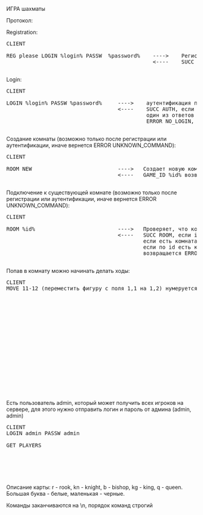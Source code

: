 ИГРА шахматы

Протокол:

Registration:
<pre>
CLIENT                                                                      SERVER

REG please LOGIN %login% PASSW  %password%    ---->    Регистрация пользователя, если логин уникальный
                                              <----    SUCC REG, если регистрация успешна / ERROR NON_UNIQUE_LOGIN если логин уже есть 

</pre>

Login:
<pre>
CLIENT                                                                      SERVER

LOGIN %login% PASSW %password%     ---->    аутентификация пользователя, 
                                   <----    SUCC AUTH, если аутентификация прошла успешно /
                                            один из ответов в зависимости от ситуации: /
                                            ERROR NO_LOGIN, ERROR NO_PASSWORD, ERROR LOGIN_OR_PASSWORD"

</pre>

Создание комнаты (возможно только после регистрации или аутентификации, иначе вернется ERROR UNKNOWN_COMMAND):
<pre>
CLIENT                                                                      SERVER

ROOM NEW                           ---->   Создает новую комнату
                                   <----   GAME_ID %id% возвращает id, по которому можно попасть в комнату 

</pre>

Подключение к существующей комнате (возможно только после регистрации или аутентификации, иначе вернется ERROR UNKNOWN_COMMAND):
<pre>
CLIENT                                                                      SERVER

ROOM %id%                          ---->   Проверяет, что комната существует
                                   <----   SUCC ROOM, если id верный, иначе ERROR INCORRECT_ROOM_ID_ERROR \
                                           если есть комната, у которой только один человек, то человек добавляется туда \
                                           если по id есть комната, но login пользователя не совпадает ни с одним из участников, \
                                           возвращается ERROR INCORRECT_ROOM_ID_ERROR 

</pre>


Попав в комнату можно начинать делать ходы:

<pre>
CLIENT                                                                      SERVER
MOVE 11-12 (переместить фигуру с поля 1,1 на 1,2) нумеруется с 0 ---->      Делает ход и меняет местоположение на карте \
                                                                            (проверяет корректность хода в перспективе)
                                                                            Возвращает ERROR INCORRECT_MOVE, если ход недопустимый
                                                                            иначе возвращает карту(описание см ниже):
                                                                  <----     [
                                                                            ["r","kn","b","q","kg","b","kn","r"],
                                                                            [".",".","p","p","p","p","p","p"],
                                                                            [".",".",".",".",".",".",".","."],
                                                                            [".",".",".",".",".",".",".","."],
                                                                            [".",".",".",".",".",".",".","."],
                                                                            [".",".",".",".",".",".",".","."],
                                                                            ["P","P","P","P","P","P","P","p"],
                                                                            ["R","KN","B","KG","Q","B","KN","r"]
                                                                            ]
                                                                            Если сейчас ход другого игрока, то возвращает 
                                                                            ERROR NOT_YOUR_TURN
                                                                       

</pre>

Есть пользователь admin, который может получить всех игроков на сервере, для этого нужно отправить логин и пароль от админа (admin, admin)

<pre>
CLIENT                                                                      SERVER
LOGIN admin PASSW admin                                          ---->      Проверяет логин и пароль вдмина
                                                                 <----       SUCC AUTH (возвращает ERROR NON_UNIQUE_LOGIN, если логин или пароль не существуют)
GET PLAYERS                                                      ---->      Собирает информацию о всех пользователях на сервере и возвращает логины зарегистрированных пользователей
                                                                 <----      admin
                                                                            lala
                                                                            mylogin
                                                                       

</pre>


Описание карты:
r - rook, kn - knight, b - bishop, kg - king, q - queen. Большая буква - белые, маленькая - черные.

Команды заканчиваются на \n, порядок команд строгий
